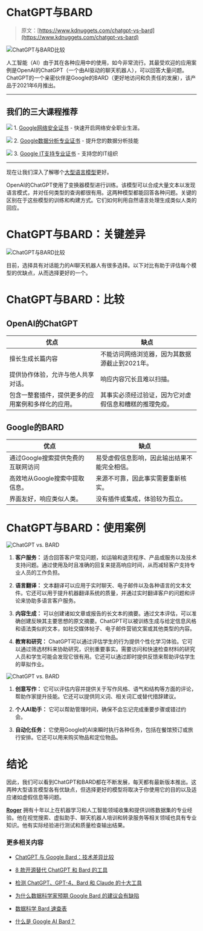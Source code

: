 # ChatGPT与BARD

> 原文：[https://www.kdnuggets.com/chatgpt-vs-bard](https://www.kdnuggets.com/chatgpt-vs-bard)

![ChatGPT与BARD比较](../Images/28cf22f8c2c0a20f93db4c88ce72053e.png)

人工智能（AI）由于其在各种应用中的使用，如今非常流行。其最受欢迎的应用案例是OpenAI的ChatGPT（一个由AI驱动的聊天机器人），可以回答大量问题。ChatGPT的一个亲密伙伴是Google的BARD（更好地访问和负责任的发展），该产品于2021年6月推出。

* * *

## 我们的三大课程推荐

![](../Images/0244c01ba9267c002ef39d4907e0b8fb.png) 1\. [Google网络安全证书](https://www.kdnuggets.com/google-cybersecurity) - 快速开启网络安全职业生涯。

![](../Images/e225c49c3c91745821c8c0368bf04711.png) 2\. [Google数据分析专业证书](https://www.kdnuggets.com/google-data-analytics) - 提升您的数据分析技能

![](../Images/0244c01ba9267c002ef39d4907e0b8fb.png) 3\. [Google IT支持专业证书](https://www.kdnuggets.com/google-itsupport) - 支持您的IT组织

* * *

现在让我们深入了解哪个[大型语言模型](https://www.cogitotech.com/generative-ai/)更好。

OpenAI的ChatGPT使用了变换器模型进行训练。该模型可以合成大量文本以发现语言模式，并对任何类型的查询都很有用。这两种模型都能回答各种问题。关键的区别在于这些模型的训练和构建方式。它们如何利用自然语言处理生成类似人类的回应。

# ChatGPT与BARD：关键差异

![ChatGPT与BARD比较](../Images/9970f821815ac84a14ca3e461691cec7.png)

目前，选择具有对话能力的AI聊天机器人有很多选择。以下对比有助于评估每个模型的优缺点，从而选择更好的一个。

# ChatGPT与BARD：比较

## OpenAI的ChatGPT

| **优点** | **缺点** |
| --- | --- |
| 擅长生成长篇内容 | 不能访问网络浏览器，因为其数据源截止到2021年。 |
| 提供协作体验，允许与他人共享对话。 | 响应内容冗长且难以扫描。 |
| 包含一整套插件，提供更多的应用案例和多样化的应用。 | 其事实必须经过验证，因为它对虚假信息和糟糕的推理免疫。 |

## Google的BARD

| **优点** | **缺点** |
| --- | --- |
| 通过Google搜索提供免费的互联网访问 | 易受虚假信息影响，因此输出结果不能完全相信。 |
| 高效地从Google搜索中提取信息。 | 来源不可靠，因此事实需要重新核实。 |
| 界面友好，响应类似人类。 | 没有插件或集成，体验较为孤立。 |

# ChatGPT与BARD：使用案例

![ChatGPT vs. BARD](../Images/d91d8b59f7656dd48ef4dda8a6688a88.png)

1.  **客户服务：** 适合回答客户常见问题，如运输和退货程序、产品或服务以及技术支持问题。通过使用及时且准确的回复来提高响应时间，从而减轻客户支持专业人员的工作负担。

1.  **语言翻译：** 文本翻译可以应用于实时聊天、电子邮件以及各种语言的文本文件。它还可以用于提升机器翻译系统的质量，并通过实时翻译客户的问题和评论来协助多语言客户服务。

1.  **内容生成：** 可以创建诸如文章或报告的长文本的摘要。通过文本评估，可以准确创建反映其主要思想的原文摘要。ChatGPT可以被训练生成与给定信息风格和语法类似的文本，如社交媒体帖子、电子邮件营销文案或其他类型的内容。

1.  **教育和研究：** ChatGPT可以通过评估学生的行为提供个性化学习体验。它可以通过筛选材料来协助研究，识别重要事实。需要访问和快速检查材料的研究人员和学生可能会发现它很有用。它还可以通过即时提供反馈来帮助评估学生的草拟作业。

![ChatGPT vs. BARD](../Images/81e38fa7fe0ced115555bbc83614c5ab.png)

1.  **创意写作：** 它可以评估内容并提供关于写作风格、语气和结构等方面的评论，帮助作家提升技能。它还可以提供同义词、相关词汇或替代措辞建议。

1.  **个人AI助手：** 它可以帮助管理时间，确保不会忘记完成重要步骤或错过约会。

1.  **自动化任务：** 它使用Google的AI来瞬时执行各种任务，包括在餐馆预订或旅行安排。它还可以用来购买物品和定位物品。

# 结论

因此，我们可以看到ChatGPT和BARD都在不断发展，每天都有最新版本推出。这两种大型语言模型各有优缺点，但选择更好的模型将取决于你使用它的目的以及适应诸如虚假信息等问题。

**[Roger](https://www.linkedin.com/in/roger-brown-490469151/)** 拥有十年以上在机器学习和人工智能领域收集和提供训练数据集的专业经验。他在视觉搜索、虚拟助手、聊天机器人培训和转录服务等相关领域也具有专业知识。他有实际经验进行测试和质量检查输出结果。

### 更多相关内容

+   [ChatGPT 与 Google Bard：技术差异比较](https://www.kdnuggets.com/2023/03/chatgpt-google-bard-comparison-technical-differences.html)

+   [8 款开源替代 ChatGPT 和 Bard 的工具](https://www.kdnuggets.com/2023/04/8-opensource-alternative-chatgpt-bard.html)

+   [检测 ChatGPT、GPT-4、Bard 和 Claude 的十大工具](https://www.kdnuggets.com/2023/05/top-10-tools-detecting-chatgpt-gpt4-bard-llms.html)

+   [为什么数据科学家预期 Google Bard 的建议会有缺陷](https://www.kdnuggets.com/2023/02/data-scientists-expect-flawed-advice-google-bard.html)

+   [数据科学 Bard 速查表](https://www.kdnuggets.com/2023/05/bard-data-science-cheat-sheet.html)

+   [什么是 Google AI Bard？](https://www.kdnuggets.com/2023/03/google-ai-bard.html)
